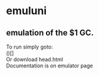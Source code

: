 # emuluni
## emulation of the $1 GC.

To run simply goto:  
()[]  
Or download head.html  
Documentation is on emulator page